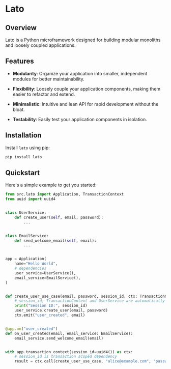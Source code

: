 # Lato

## Overview
Lato is a Python microframework designed for building modular monoliths and loosely coupled applications.

## Features

- **Modularity**: Organize your application into smaller, independent modules for better maintainability.

- **Flexibility**: Loosely couple your application components, making them easier to refactor and extend.

- **Minimalistic**: Intuitive and lean API for rapid development without the bloat.

- **Testability**: Easily test your application components in isolation.

## Installation

Install `lato` using pip:

```bash
pip install lato
```

## Quickstart

Here's a simple example to get you started:

```python
from src.lato import Application, TransactionContext
from uuid import uuid4


class UserService:
    def create_user(self, email, password):
        ...


class EmailService:
    def send_welcome_email(self, email):
        ...


app = Application(
    name="Hello World",
    # dependencies
    user_service=UserService(),
    email_service=EmailService(),
)


def create_user_use_case(email, password, session_id, ctx: TransactionContext, user_service: UserService):
    # session_id, TransactionContext and UserService are automatically injected by `ctx.call`
    print("Session ID:", session_id)
    user_service.create_user(email, password)
    ctx.emit("user_created", email)


@app.on("user_created")
def on_user_created(email, email_service: EmailService):
    email_service.send_welcome_email(email)


with app.transaction_context(session_id=uuid4()) as ctx:
    # session_id is transaction scoped dependency
    result = ctx.call(create_user_use_case, "alice@example.com", "password")
```

